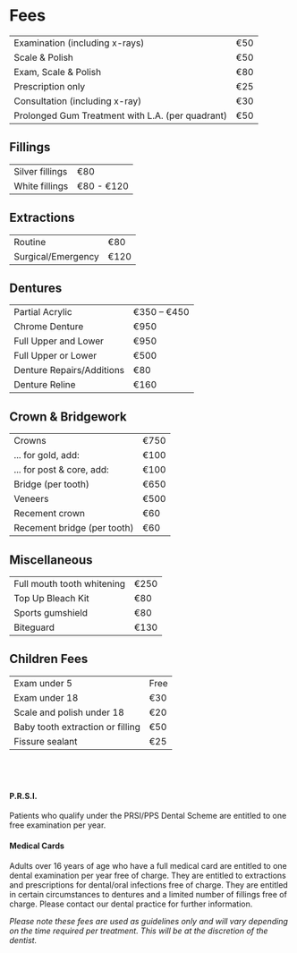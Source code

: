 # Fees

|                                   |             |
|-----------------------------------|-------------|
| Examination (including x-rays)    | €50         |
| Scale & Polish                    | €50         |
| Exam, Scale & Polish              | €80         |
| Prescription only                 | €25         |
| Consultation (including x-ray)    | €30         |
| Prolonged Gum Treatment with L.A. (per quadrant) | €50    |

## Fillings

|                                   |             |
|-----------------------------------|-------------|
| Silver fillings                   | €80         |
| White fillings                    | €80 - €120  |

## Extractions

|                                   |             |
|-----------------------------------|-------------|
| Routine                           | €80         |
| Surgical/Emergency                | €120        |

## Dentures

|                                   |             |
|-----------------------------------|-------------|
| Partial Acrylic                   | €350 – €450 |
| Chrome Denture                    | €950        |
| Full Upper and Lower              | €950        |
| Full Upper or Lower               | €500        |
| Denture Repairs/Additions         | €80         |
| Denture Reline                    | €160

## Crown & Bridgework

|                                   |             |
|-----------------------------------|-------------|
| Crowns                            | €750        |
| ... for gold, add:                | €100        |
| ... for post & core, add:         | €100        |
| Bridge (per tooth)                | €650        |
| Veneers                           | €500        |
| Recement crown                    | €60         |
| Recement bridge (per tooth)       | €60         |

 ## Miscellaneous
 
|                                   |             |
|-----------------------------------|-------------|
| Full mouth tooth whitening        | €250        |
| Top Up Bleach Kit                 | €80         |
| Sports gumshield                  | €80         |
| Biteguard                         | €130        |

## Children Fees

|                                   |             |
|-----------------------------------|-------------|
| Exam under 5                      | Free   |
| Exam under 18                     | €30         |
| Scale and polish under 18         | €20         |
| Baby tooth extraction or filling  | €50         |
| Fissure sealant                   | €25         |

  
## &nbsp;

#### P.R.S.I.

Patients who qualify under the PRSI/PPS Dental Scheme are entitled to one free
examination per year.


#### Medical Cards

Adults over 16 years of age who have a full medical card are entitled to one
dental examination per year free of charge.  They are entitled to extractions
and prescriptions for dental/oral infections free of charge.  They are
entitled in certain circumstances to dentures and a limited number of fillings
free of charge.  Please contact our dental practice for further information.


*Please note these fees are used as guidelines only and will vary depending on
the time required per treatment. This will be at the discretion of the
dentist.*

